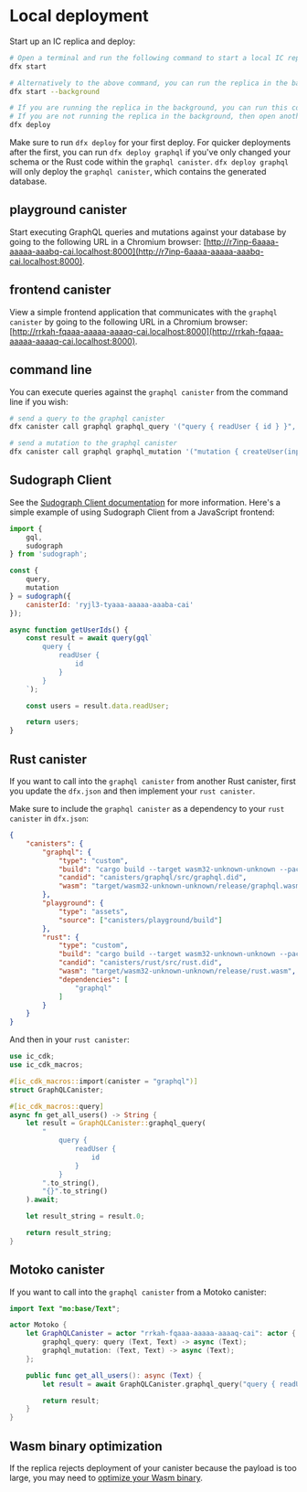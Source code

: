 # Local deployment

Start up an IC replica and deploy:

```bash
# Open a terminal and run the following command to start a local IC replica
dfx start

# Alternatively to the above command, you can run the replica in the background
dfx start --background

# If you are running the replica in the background, you can run this command within the same terminal as the dfx start --background command
# If you are not running the replica in the background, then open another terminal and run this command from the root directory of your project
dfx deploy
```

Make sure to run `dfx deploy` for your first deploy. For quicker deployments after the first, you can run `dfx deploy graphql` if you've only changed your schema or the Rust code within the `graphql canister`. `dfx deploy graphql` will only deploy the `graphql canister`, which contains the generated database.

## playground canister

Start executing GraphQL queries and mutations against your database by going to the following URL in a Chromium browser: [http://r7inp-6aaaa-aaaaa-aaabq-cai.localhost:8000](http://r7inp-6aaaa-aaaaa-aaabq-cai.localhost:8000).

## frontend canister

View a simple frontend application that communicates with the `graphql canister` by going to the following URL in a Chromium browser: [http://rrkah-fqaaa-aaaaa-aaaaq-cai.localhost:8000](http://rrkah-fqaaa-aaaaa-aaaaq-cai.localhost:8000).

## command line

You can execute queries against the `graphql canister` from the command line if you wish:

```bash
# send a query to the graphql canister
dfx canister call graphql graphql_query '("query { readUser { id } }", "{}")'

# send a mutation to the graphql canister
dfx canister call graphql graphql_mutation '("mutation { createUser(input: { username: \"lastmjs\" }) { id } }", "{}")'
```

## Sudograph Client

See the [Sudograph Client documentation](./sudograph-client.md) for more information. Here's a simple example of using Sudograph Client from a JavaScript frontend:

```javascript
import {
    gql,
    sudograph
} from 'sudograph';

const {
    query,
    mutation
} = sudograph({
    canisterId: 'ryjl3-tyaaa-aaaaa-aaaba-cai'
});

async function getUserIds() {
    const result = await query(gql`
        query {
            readUser {
                id
            }
        }
    `);

    const users = result.data.readUser;

    return users;
}
```

## Rust canister

If you want to call into the `graphql canister` from another Rust canister, first you update the `dfx.json` and then implement your `rust canister`.

Make sure to include the `graphql canister` as a dependency to your `rust canister` in `dfx.json`:

```json
{
    "canisters": {
        "graphql": {
            "type": "custom",
            "build": "cargo build --target wasm32-unknown-unknown --package graphql --release",
            "candid": "canisters/graphql/src/graphql.did",
            "wasm": "target/wasm32-unknown-unknown/release/graphql.wasm"
        },
        "playground": {
            "type": "assets",
            "source": ["canisters/playground/build"]
        },
        "rust": {
            "type": "custom",
            "build": "cargo build --target wasm32-unknown-unknown --package rust --release",
            "candid": "canisters/rust/src/rust.did",
            "wasm": "target/wasm32-unknown-unknown/release/rust.wasm",
            "dependencies": [
                "graphql"
            ]
        }
    }
}
```

And then in your `rust canister`:

```rust
use ic_cdk;
use ic_cdk_macros;

#[ic_cdk_macros::import(canister = "graphql")]
struct GraphQLCanister;

#[ic_cdk_macros::query]
async fn get_all_users() -> String {
    let result = GraphQLCanister::graphql_query(
        "
            query {
                readUser {
                    id
                }
            }
        ".to_string(),
        "{}".to_string()
    ).await;

    let result_string = result.0;

    return result_string;
}
```

## Motoko canister

If you want to call into the `graphql canister` from a Motoko canister:

```swift
import Text "mo:base/Text";

actor Motoko {
    let GraphQLCanister = actor "rrkah-fqaaa-aaaaa-aaaaq-cai": actor {
        graphql_query: query (Text, Text) -> async (Text);
        graphql_mutation: (Text, Text) -> async (Text);
    };

    public func get_all_users(): async (Text) {
        let result = await GraphQLCanister.graphql_query("query { readUser { id } }", "{}");

        return result;
    }
}
```

## Wasm binary optimization

If the replica rejects deployment of your canister because the payload is too large, you may need to [optimize your Wasm binary](./wasm-binary-optimization.md).